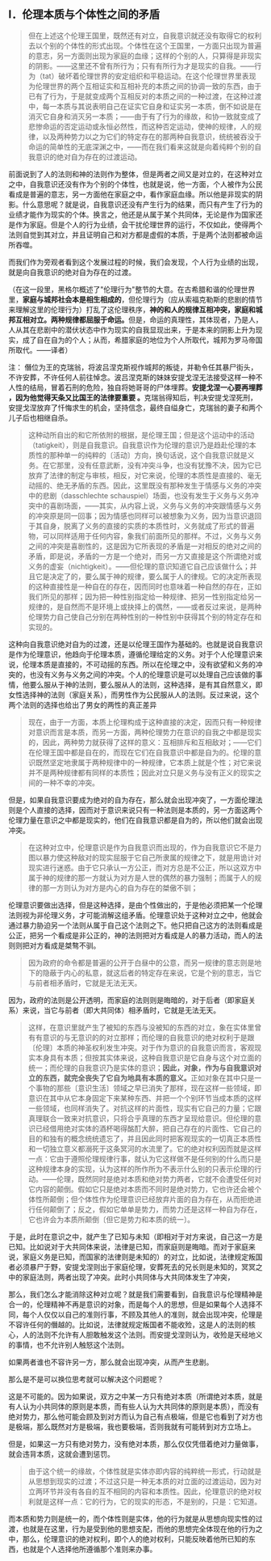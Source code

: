 <h2>Ⅰ．伦理本质与个体性之间的矛盾</h2><blockquote data-pid="Yzm5ic_x">但在上述这个伦理王国里，既然还有对立，自我意识就还没有取得它的权利去以个别的个体性的形式出现。个体性在这个王国里，一方面只出现为普遍的意志，另一方面则出现为家庭的血缘；这样的个别的人，只算得是非现实的阴影。——这里还不曾有所行为；只有有所行为才是现实的自我。——行为（tat）破坏着伦理世界的安定组织和平稳运动。在这个伦理世界里表现为伦理世界的两个互相证实和互相补充的本质之间的协调一致的东西，由于已有了行为，于是就变成两个互相反对的本质之间的一种过渡，在这种过渡中，每一本质与其说表明自己在证实它自身和证实另一本质，倒不如说是在消灭它自身和消灭另一本质；——由于有了行为的缘故，和协一致就变成了悲惨命运的否定运动或永恒必然性，而这种否定运动，使神的规律，人的规律，以及两种势力以之为它们的特定存在的那两种自我意识，统统被吞没于命运的简单性的无底深渊之中，——而在我们看来这就是向着纯粹个别的自我意识的绝对自为存在的过渡运动。</blockquote><p data-pid="P-Vx8Q4f">前面说到了人的法则和神的法则作为整体，但是两者之间又是对立的，在这种对立之中，自我意识还没有作为个别的个体性，也就是说，他一方面，个人被作为公民看成是普遍的意志，另一方面他在家庭之中，看作家庭血缘。所以他是非现实的阴影。什么意思呢？就是说，自我意识还没有产生行为的结果，而只有产生了行为的业绩才能作为现实的个体。换言之，他还是从属于某个共同体，无论是作为国家还是作为家庭。但是个人的行为业绩，会干扰伦理世界的运行，不仅如此，使得两个法则自觉到其对立，并且证明自己和对方都是虚假的本质，于是两个法则都被命运所吞噬。</p><p data-pid="bGgSYwdh">而我们作为旁观者看到这个发展过程的时候，我们会发现，个人行为业绩的出现，就是向自我意识的绝对自为存在的过渡。</p><p data-pid="usvNAMes">（在这一段里，黑格尔概述了"伦理行为"整节的大意。在古希腊和谐的伦理世界里，<b>家庭与城邦社会本是相生相成的</b>，但伦理行为（应从索福克勒斯的悲剧的情节来理解这里的伦理行为）打乱了这伦理秩序，<b>神的和人的规律互相冲突，家庭和城邦互相对立。两种规律都屈服于命运。</b>但是，命运的真理性，其体现者，乃是人，人从其在悲剧中的潜伏状态中作为现实的自我显现出来，于是本来的阴影上升为现实，成了自在自为的个人；从而，希腊家庭的地位为个人所取代，城邦为罗马帝国所取代。——译者）</p><p data-pid="YBwVQedG">注：  僭位为王的克瑞翁，将波吕涅克斯视作城邦的叛徒，并勒令任其暴尸街头，不许安葬，不许任何人前往悼念。波吕涅克斯的妹妹安提戈涅无法接受这样一种不人性的结局，冒着石刑的危险，独自将她哥哥的尸体埋葬。<b>安提戈涅一心要再埋葬 ，因为他觉得天条又比国王的法律要重要 。</b>克瑞翁得知后，判决安提戈涅死刑，安提戈涅放弃了忏悔求生的机会，坚持信念，最终自缢身亡，克瑞翁的妻子和两个儿子后也相继自杀。</p><blockquote data-pid="fdg-BSDw">这种动所自出的和它所依附的根据，是伦理王国；但是这个运动中的活动（tatigkeit），则是自我意识。自我意识作为伦理的意识乃是趋赴伦理的本质性的那种单一的纯粹的〔活动〕方向，换句话说，这个自我意识就是义务。在它那里，没有任意武断，没有冲突斗争，也没有犹豫不决，因为它已放弃了法律的制定与审核，相反，对它来说，伦理的本质性是直接的、毫无动摇的、绝无矛盾的东西。因此，这里既没有那种发生于情感与义务的冲突中的悲剧（dasschlechte schauspiel）场面，也没有发生于义务与义务冲突中的喜剧场面，——其实，从内容上说，义务与义务的冲突跟情感与义务的冲突原是同一回事；因为情感也同样可以被想象为义务，因为当意识退回于其自身，脱离了义务的直接的实质的本质性时，义务就成了形式的普遍物，可以同样适用于任何内容，象我们前面所见的那样。不过，义务与义务之间的冲突是喜剧性的，这是因为它所表现的矛盾是一对相反的绝对之间的矛盾，即是说，矛盾的一方是一个绝对，而另一方又直接是这个所谓绝对或义务的虚妄（nichtigkeit）。——但伦理的意识知道它自己应该做什么；并且它是决定了的，要么属于神的规律，要么属于人的律规。它的决定所表现的这种直接性是一种自在的存在，因而同时也意味着一种自然的存在，正如我们所见的那样；因为把一种性别指定给一种规律、把另一性别指定给另一规律的，是自然而不是环境上或抉择上的偶然，——或者反过来说，是两种伦理势力自己使自己分别在两种性别的一种性别中获得其个别的特定存在和实现的。</blockquote><p data-pid="Mitadywg">这种向自我意识绝对自为的过渡，还是以伦理王国作为基础的。也就是说自我意识是作为伦理意识，他趋向于伦理本质，遵循伦理给定的义务。对于个人伦理意识来说，伦理本质是直接的，不可动摇的东西。所以在伦理之中，没有欲望和义务的冲突的，也没有义务与义务之间的冲突。个人的伦理意识是可以处理自己应该做的事情，他要么服从于神的法则，要么服从人的法则，这种选择，是有其自然意义，即女性选择神的法则（家庭关系），而男性作为公民服从人的法则。反过来说，这个两个法则的选择也给出了男女的两性的真正差异</p><blockquote data-pid="NWmEI7yx">现在，由于一方面，本质上伦理构成于这种直接的决定，因而只有一种规律对意识而言是本质，而另一方面，两种伦理势力在意识的自我之中都是现实的，因此，两种势力就获得了这样的意义：互相排斥和互相敌对；——它们在伦理王国中都是自在的，而现在它们在自我意识中都是自为的。伦理的意识既然坚定地隶属于两种规律中的一种规律，它本质上就是个性；对它来说并不是两种规律都有同样的本质性；因此对立只是义务与没有正义的现实之间的一种不幸的冲突。</blockquote><p data-pid="uOYTAk2J">但是，如果自我意识要成为绝对的自为存在，那么就会出现冲突了，一方面伦理法则是个人直接的选择，因而对于意识来说只有一种法则是本质的，另一方面这两个伦理力量在意识之中都是现实的，他们在自我意识都是自为的，所以他们就会出现冲突。</p><blockquote data-pid="-OYnmcPk">在这种对立中，伦理意识是作为自我意识而出现的，作为自我意识它不是力图以暴力使这种敌对的现实屈服于它自己所隶属的规律之下，就是用诡计对现实进行迷惑。由于它只承认一方公正，而对方总是不公正，所以这双方中属于神的规律的那一方就认为对方是人世的偶然的暴力强制；而属于人的规律的那一方则认为对方是内心的自为存在的桀傲不驯；</blockquote><p data-pid="mZ9R2NyE">伦理意识要做出选择，但是这种选择，是由个性做出的，于是他必须把某一个伦理法则视为非伦理义务，才可能消解这组矛盾。伦理意识处于这种对立之中，他就会通过暴力胁迫另一个法则从属于自己这个法则之下。他只把自己这方的法则看成是公正，把另一个看成是非公正的，神的法则把对方看成是人的暴力活动，而人的法则则把对方看成是桀骜不驯。</p><blockquote data-pid="dKnHZ-d_">因为政府的命令都是普遍的公开于白昼中的公意，而另一规律的意志则是地下的隐蔽于内心的私意，就这后者的特定存在来说，它是个别的意志，当它与前者相矛盾时，它就是无法无天。</blockquote><p data-pid="enMFMd6e">因为，政府的法则是公开透明，而家庭的法则则是晦暗的，对于后者（即家庭关系）来说，当它与前者（即大共同体）相矛盾时，它就是无法无天。</p><blockquote data-pid="QDpE8Ilg">这样，在意识里就产生了被知的东西与没被知的东西的对立，象在实体里曾有有意识的与无意识的的对立那样；而伦理的自我意识的绝对权利于是跟〔伦理〕本质的神圣权利发生冲突。对于作为意识的自我意识而言，客观现实本身具有本质；但按其实体来说，这种自我意识是它自身与这个对立面的统一；而伦理的自我意识乃是实体的意识；<b>因此，对象，作为与自我意识对立的东西，就完全丧失了它自为地具有本质的意义。</b>正如对象在其中只是一个事物的那些〔意识生活〕领域之早已消失了那样，现在这样一些领域，即意识在其中从它本身固定下来某种东西、并把一个个别环节当成本质的这样一些领域，也同样消失了。对抗这样的片面性，现实有它自己的力量；它跟真理联合一致来对抗意识，只将合乎真理的东西才呈现给意识。但伦理的意识已经借用绝对实体的酒杯喝得酩酊大醉，把自己存在的片面性、它自己的目的和独有的概念统统遗忘了，并且因此同时把客观现实的一切真正本质性和一切独立意义都溺死于这条冥河的水流里了。它的绝对权利因而就是这样一点：它由于遵照伦理规律行事，就认为它这样做不是任何别的什么而只是这种规律本身的实现，认为这样的所作所为不表示什么别的只表示伦理的行动。——伦理，既然同时是绝对本质和绝对势力两者，它就不会遭受任何对它内容的颠倒。假如它只是绝对本质而不同时是绝对势力，它也许还会被个体性所颠倒；但个体性作为伦理意识已经放弃片面的自为存在，从而拒绝进行任何颠倒了；反之，假如它单单是势力，而势力还是这样一种自为存在，它也许会为本质所颠倒〔但它是势力和本质的统一〕。</blockquote><p data-pid="JG9pG0bE">于是，此时在意识之中，就产生了已知与未知（即相对于对方来说，自己这一方是已知。比如说对于大共同体来说，法律是已知，而家庭则是晦暗。而对于家庭来说，家庭义务是已知，而国家的法律则是未知的）的对立，比如说，法律规定叛国者必须暴尸于野，安提戈涅则出于家庭伦理，安葬死去的兄长则是未知的，冥冥之中的家庭法则，两者出现了冲突。此时小共同体与大共同体发生了冲突，</p><p data-pid="AZfEMKX1">那么，我们怎么才能消除这种对立呢？就是我们需要看到，自我意识与伦理精神是合一的，伦理精神不再是意识的对象，而是每个人的思想，但是如果每个人选择不同，每个人仅仅以自己的准则行事，不顾及其他人的准则，就会出现冲突，伦理是不容许任何的僭越的。比如说，法律就规定叛国者不能收殓，这是人的法则的核心，人的法则不允许有人胆敢触发这个法则。而安提戈涅则认为，收殓是天经地义的事情，也不允许别人触怒这个法则。</p><p data-pid="dngJnlyY">如果两者谁也不容许另一方，那么就会出现冲突，从而产生悲剧。</p><p data-pid="FewSKuvc">那么是不是可以换位思考就可以解决这个问题呢？</p><p data-pid="UTHyz-nu">这是不可能的。因为如果说，双方之中某一方只有绝对本质（所谓绝对本质，就是有人认为小共同体的原则是本质，而有些人认为大共同体的原则是本质），而没有绝对势力，那么他可能会顾及到对方而认为自己有点极端，但是它也看到了对方也是极端，那么既然对方是极端，我也要极端，否则我就有可能转到对方立场上。</p><p data-pid="IGFbKClm">但是，如果这一方只有绝对势力，没有绝对本质，那么仅仅凭借着绝对力量做事，就会违背本质，这就会遭到惩罚。</p><blockquote data-pid="rEoC2Ilo">由于这个统一的缘故，个体性就是实体亦即内容的纯粹统一形式，行动就是从思想到现实的过渡；不过这只是一种无本质的对立面的过渡运动，因为对立两环节并没有各自的互不相同的内容和本质性。因此，伦理意识的绝对权利就是这样一点：它的行为，它的现实的形态，不是别的，只是：它知道。</blockquote><p data-pid="HruC9zix">而本质和势力则是统一的，而个体性则是实体，他的行为就是从思想向现实性的过渡，也就是在这里，行为是受到他的思想支配，而他的思想完全体现在他的行为之中，那么，伦理意识的绝对权利，即个人的绝对权利，只能反映着他所已知的东西，也就是个人选择他所遵循那个准则来办事。</p>